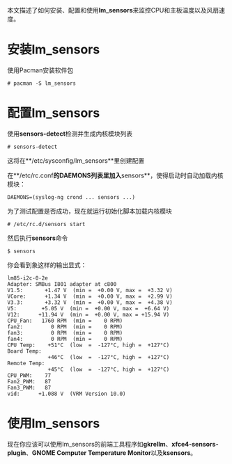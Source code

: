 本文描述了如何安装、配置和使用**lm_sensors**来监控CPU和主板温度以及风扇速度。

# 安装lm_sensors

使用Pacman安装软件包

```
# pacman -S lm_sensors

```

# 配置lm_sensors

使用**sensors-detect**检测并生成内核模块列表

```
# sensors-detect

```

这将在**/etc/sysconfig/lm_sensors**里创建配置

在**/etc/rc.conf**的DAEMONS列表里加入**sensors**，使得启动时自动加载内核模块：

```
DAEMONS=(syslog-ng crond ... sensors ...)

```

为了测试配置是否成功，现在就运行初始化脚本加载内核模块

```
# /etc/rc.d/sensors start

```

然后执行**sensors**命令

```
$ sensors

```

你会看到象这样的输出显式：

```
lm85-i2c-0-2e
Adapter: SMBus I801 adapter at c800
V1.5:       +1.47 V  (min =  +0.00 V, max =  +3.32 V)
VCore:      +1.34 V  (min =  +0.00 V, max =  +2.99 V)
V3.3:       +3.32 V  (min =  +0.00 V, max =  +4.38 V)
V5:        +5.05 V  (min =  +0.00 V, max =  +6.64 V)
V12:      +11.94 V  (min =  +0.00 V, max = +15.94 V)
CPU_Fan:   1760 RPM  (min =    0 RPM)
fan2:         0 RPM  (min =    0 RPM)
fan3:         0 RPM  (min =    0 RPM)
fan4:         0 RPM  (min =    0 RPM)
CPU Temp:    +51°C  (low  =  -127°C, high =  +127°C)
Board Temp:
             +46°C  (low  =  -127°C, high =  +127°C)
Remote Temp:
             +45°C  (low  =  -127°C, high =  +127°C)
CPU_PWM:    77 
Fan2_PWM:   87 
Fan3_PWM:   87 
vid:      +1.088 V  (VRM Version 10.0)

```

# 使用lm_sensors

现在你应该可以使用lm_sensors的前端工具程序如**gkrellm**、**xfce4-sensors-plugin**、**GNOME Computer Temperature Monitor**以及**ksensors**。